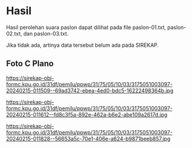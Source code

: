 # Hasil

Hasil perolehan suara paslon dapat dilihat pada file paslon-01.txt, paslon-02.txt, dan paslon-03.txt.

Jika tidak ada, artinya data tersebut belum ada pada SIREKAP.

## Foto C Plano

https://sirekap-obj-formc.kpu.go.id/31df/pemilu/ppwp/31/75/05/10/03/3175051003097-20240215-011509--69ad3742-ebea-4ed0-bdc5-16222498364b.jpg

https://sirekap-obj-formc.kpu.go.id/31df/pemilu/ppwp/31/75/05/10/03/3175051003097-20240215-011612--fd8c3f5a-892e-462a-b6e2-abe109a2617d.jpg

https://sirekap-obj-formc.kpu.go.id/31df/pemilu/ppwp/31/75/05/10/03/3175051003097-20240215-011828--56653a5c-70e1-406e-a624-b9871beeb857.jpg
